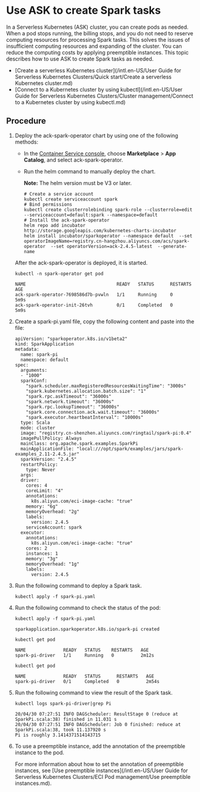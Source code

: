 # Use ASK to create Spark tasks

In a Serverless Kubernetes \(ASK\) cluster, you can create pods as needed. When a pod stops running, the billing stops, and you do not need to reserve computing resources for processing Spark tasks. This solves the issues of insufficient computing resources and expanding of the cluster. You can reduce the computing costs by applying preemptible instances. This topic describes how to use ASK to create Spark tasks as needed.

-   [Create a serverless Kubernetes cluster](/intl.en-US/User Guide for Serverless Kubernetes Clusters/Quick start/Create a serverless Kubernetes cluster.md)
-   [Connect to a Kubernetes cluster by using kubectl](/intl.en-US/User Guide for Serverless Kubernetes Clusters/Cluster management/Connect to a Kubernetes cluster by using kubectl.md)

## Procedure

1.  Deploy the ack-spark-operator chart by using one of the following methods:

    -   In the [Container Service console](https://cs.console.aliyun.com), choose **Marketplace** \> **App Catalog**, and select ack-spark-operator.
    -   Run the helm command to manually deploy the chart.

        **Note:** The helm version must be V3 or later.

        ```
        # Create a service account
        kubectl create serviceaccount spark
        # Bind permissions
        kubectl create clusterrolebinding spark-role --clusterrole=edit --serviceaccount=default:spark --namespace=default
        # Install the ack-spark-operator
        helm repo add incubator http://storage.googleapis.com/kubernetes-charts-incubator
        helm install incubator/sparkoperator --namespace default  --set operatorImageName=registry.cn-hangzhou.aliyuncs.com/acs/spark-operator  --set operatorVersion=ack-2.4.5-latest  --generate-name
        ```

    After the ack-spark-operator is deployed, it is started.

    ```
    kubectl -n spark-operator get pod
    ```

    ```
    NAME                                  READY   STATUS      RESTARTS   AGE
    ack-spark-operator-7698586d7b-pvwln   1/1     Running     0          5m9s
    ack-spark-operator-init-26tvh         0/1     Completed   0          5m9s
    ```

2.  Create a spark-pi.yaml file, copy the following content and paste into the file:

    ```
    apiVersion: "sparkoperator.k8s.io/v1beta2"
    kind: SparkApplication
    metadata:
      name: spark-pi
      namespace: default
    spec:
      arguments:
      - "1000"
      sparkConf:
        "spark.scheduler.maxRegisteredResourcesWaitingTime": "3000s"
        "spark.kubernetes.allocation.batch.size": "1"
        "spark.rpc.askTimeout": "36000s"
        "spark.network.timeout": "36000s"
        "spark.rpc.lookupTimeout": "36000s"
        "spark.core.connection.ack.wait.timeout": "36000s"
        "spark.executor.heartbeatInterval": "10000s"
      type: Scala
      mode: cluster
      image: "registry.cn-shenzhen.aliyuncs.com/ringtail/spark-pi:0.4"
      imagePullPolicy: Always
      mainClass: org.apache.spark.examples.SparkPi
      mainApplicationFile: "local:///opt/spark/examples/jars/spark-examples_2.11-2.4.5.jar"
      sparkVersion: "2.4.5"
      restartPolicy:
        type: Never
      args:
      driver:
        cores: 4
        coreLimit: "4"
        annotations:
          k8s.aliyun.com/eci-image-cache: "true"
        memory: "6g"
        memoryOverhead: "2g"
        labels:
          version: 2.4.5
        serviceAccount: spark
      executor:
        annotations:
          k8s.aliyun.com/eci-image-cache: "true"
        cores: 2
        instances: 1
        memory: "3g"
        memoryOverhead: "1g"
        labels:
          version: 2.4.5
    ```

3.  Run the following command to deploy a Spark task.

    ```
    kubectl apply -f spark-pi.yaml
    ```

4.  Run the following command to check the status of the pod:

    ```
    kubectl apply -f spark-pi.yaml
    ```

    ```
    sparkapplication.sparkoperator.k8s.io/spark-pi created
    ```

    ```
    kubectl get pod
    ```

    ```
    NAME              READY   STATUS    RESTARTS   AGE
    spark-pi-driver   1/1     Running   0          2m12s
    ```

    ```
    kubectl get pod
    ```

    ```
    NAME              READY   STATUS      RESTARTS   AGE
    spark-pi-driver   0/1     Completed   0          2m54s
    ```

5.  Run the following command to view the result of the Spark task.

    ```
    kubectl logs spark-pi-driver|grep Pi
    ```

    ```
    20/04/30 07:27:51 INFO DAGScheduler: ResultStage 0 (reduce at SparkPi.scala:38) finished in 11.031 s
    20/04/30 07:27:51 INFO DAGScheduler: Job 0 finished: reduce at SparkPi.scala:38, took 11.137920 s
    Pi is roughly 3.1414371514143715
    ```

6.  To use a preemptible instance, add the annotation of the preemptible instance to the pod.

    For more information about how to set the annotation of preemptible instances, see [Use preemptible instances](/intl.en-US/User Guide for Serverless Kubernetes Clusters/ECI Pod management/Use preemptible instances.md).


